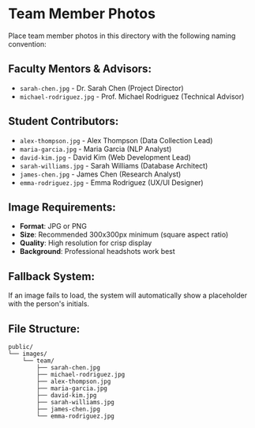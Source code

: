 # Team Member Photos

Place team member photos in this directory with the following naming convention:

## Faculty Mentors & Advisors:
- `sarah-chen.jpg` - Dr. Sarah Chen (Project Director)
- `michael-rodriguez.jpg` - Prof. Michael Rodriguez (Technical Advisor)

## Student Contributors:
- `alex-thompson.jpg` - Alex Thompson (Data Collection Lead)
- `maria-garcia.jpg` - Maria Garcia (NLP Analyst)
- `david-kim.jpg` - David Kim (Web Development Lead)
- `sarah-williams.jpg` - Sarah Williams (Database Architect)
- `james-chen.jpg` - James Chen (Research Analyst)
- `emma-rodriguez.jpg` - Emma Rodriguez (UX/UI Designer)

## Image Requirements:
- **Format**: JPG or PNG
- **Size**: Recommended 300x300px minimum (square aspect ratio)
- **Quality**: High resolution for crisp display
- **Background**: Professional headshots work best

## Fallback System:
If an image fails to load, the system will automatically show a placeholder with the person's initials.

## File Structure:
```
public/
└── images/
    └── team/
        ├── sarah-chen.jpg
        ├── michael-rodriguez.jpg
        ├── alex-thompson.jpg
        ├── maria-garcia.jpg
        ├── david-kim.jpg
        ├── sarah-williams.jpg
        ├── james-chen.jpg
        └── emma-rodriguez.jpg
```